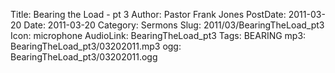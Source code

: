 Title: Bearing the Load - pt 3
Author: Pastor Frank Jones
PostDate: 2011-03-20
Date: 2011-03-20
Category: Sermons
Slug: 2011/03/BearingTheLoad_pt3
Icon: microphone
AudioLink: BearingTheLoad_pt3
Tags: BEARING
mp3: BearingTheLoad_pt3/03202011.mp3
ogg: BearingTheLoad_pt3/03202011.ogg
